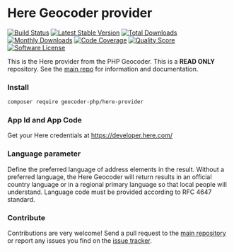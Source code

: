 # Here Geocoder provider
[![Build Status](https://travis-ci.org/geocoder-php/here-provider.svg?branch=master)](http://travis-ci.org/geocoder-php/nominatim-provider)
[![Latest Stable Version](https://poser.pugx.org/geocoder-php/here-provider/v/stable)](https://packagist.org/packages/geocoder-php/nominatim-provider)
[![Total Downloads](https://poser.pugx.org/geocoder-php/here-provider/downloads)](https://packagist.org/packages/geocoder-php/nominatim-provider)
[![Monthly Downloads](https://poser.pugx.org/geocoder-php/here-provider/d/monthly.png)](https://packagist.org/packages/geocoder-php/nominatim-provider)
[![Code Coverage](https://img.shields.io/scrutinizer/coverage/g/geocoder-php/here-provider.svg?style=flat-square)](https://scrutinizer-ci.com/g/geocoder-php/nominatim-provider)
[![Quality Score](https://img.shields.io/scrutinizer/g/geocoder-php/here-provider.svg?style=flat-square)](https://scrutinizer-ci.com/g/geocoder-php/nominatim-provider)
[![Software License](https://img.shields.io/badge/license-MIT-brightgreen.svg?style=flat-square)](LICENSE)

This is the Here provider from the PHP Geocoder. This is a **READ ONLY** repository. See the
[main repo](https://github.com/geocoder-php/Geocoder) for information and documentation. 

### Install

```bash
composer require geocoder-php/here-provider
```

### App Id and App Code

Get your Here credentials at https://developer.here.com/

### Language parameter

Define the preferred language of address elements in the result. Without a preferred language, the Here Geocoder will return results in an official country language or in a regional primary language so that local people will understand. Language code must be provided according to RFC 4647 standard.

### Contribute

Contributions are very welcome! Send a pull request to the [main repository](https://github.com/geocoder-php/Geocoder) or 
report any issues you find on the [issue tracker](https://github.com/geocoder-php/Geocoder/issues).
